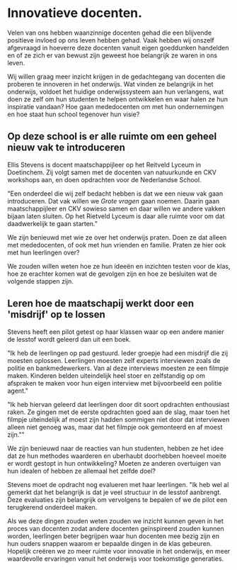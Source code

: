 # Innovatieve docenten.

Velen van ons hebben waanzinnige docenten gehad die een blijvende positieve invloed op ons leven hebben gehad. Vaak hebben wij onszelf afgevraagd in hoeverre deze docenten vanuit eigen goeddunken handelden en of ze zich er van bewust zijn geweest hoe belangrijk ze waren in ons leven.  

Wij willen graag meer inzicht krijgen in de gedachtegang van docenten die proberen te innoveren in het onderwijs. Wat vinden ze belangrijk in het onderwijs, voldoet het huidige onderwijssysteem aan hun verlangens, wat doen ze zelf om hun studenten te helpen ontwikkelen en waar halen ze hun inspiratie vandaan? Hoe gaan mededocenten om met hun ondernemingen en hoe staat hun school tegenover hun visie?

## Op deze school is er alle ruimte om een geheel nieuw vak te introduceren

Ellis Stevens is docent maatschappijleer op het Reitveld Lyceum in Doetinchem. Zij volgt samen met de docenten van natuurkunde en CKV workshops aan, en doen opdrachten voor de Nederlandse School.

"Een onderdeel die wij zelf bedacht hebben is dat we een nieuw vak gaan introduceren. Dat vak willen we *Grote vragen* gaan noemen. Daarin gaan maatschappijleer en CKV sowieso samen en daar willen we andere vakken bijaan laten sluiten. Op het Rietveld Lyceum is daar alle ruimte voor om dat daadwerkelijk te gaan starten."   

We zijn benieuwd met wie ze over het onderwijs praten. Doen ze dat alleen met mededocenten, of ook met hun vrienden en familie. Praten ze hier ook met hun leerlingen over?

We zouden willen weten hoe ze hun ideeën en inzichten testen voor de klas, hoe ze erachter komen wat de gevolgen zijn en hoe ze besluiten wat de volgende stappen zijn.

## Leren hoe de maatschapij werkt door een 'misdrijf' op te lossen

Stevens heeft een pilot getest op haar klassen waar op een andere manier de lesstof wordt geleerd dan uit een boek.

"Ik heb de leerlingen op pad gestuurd. Ieder groepje had een misdrijf die zij moesten oplossen. Leerlingen moesten zelf experts interviewen zoals de politie en bankmedewerkers. Van al deze interviews moesten ze een filmpje maken. Kinderen belden uiteindelijk heel stoer en zelfstandig op om afspraken te maken voor hun eigen interview met bijvoorbeeld een politie agent."

"Ik heb hiervan geleerd dat leerlingen door dit soort opdrachten enthousiast raken. Ze gingen met de eerste opdrachten goed aan de slag, maar toen het filmpje uiteindelijk af moest zijn hadden sommigen niet door dat interviewen alleen niet genoeg was, maar dat het filmpje ook gemonteerd en af moest zijn.""

We zijn benieuwd naar de reacties van hun studenten, hebben ze het idee dat ze hun methodes waarderen en uberhaubt doorhebben hoeveel moeite er wordt gestopt in hun ontwikkeling? Moeten ze anderen overtuigen van hun idealen of hebben ze allemaal het zelfde doel?

Stevens moet de opdracht nog evalueren met haar leerlingen. "Ik heb wel al gemerkt dat het belangrijk is dat je veel structuur in de lesstof aanbrengt. Deze evaluaties zijn belangrijk om vervolgens te bepalen of we de pilot een terugkerend onderdeel maken.

Als we deze dingen zouden weten zouden we inzicht kunnen geven in het proces van docenten zodat andere docenten geïnspireerd zouden kunnen worden, leerlingen beter begrijpen waar hun docenten mee bezig zijn en hun ouders snappen waarom er bepaalde dingen in de klas gebeuren. Hopelijk creëren we zo meer ruimte voor innovatie in het onderwijs, en meer waardevolle ervaringen vanuit het onderwijs voor toekomstige generaties.
